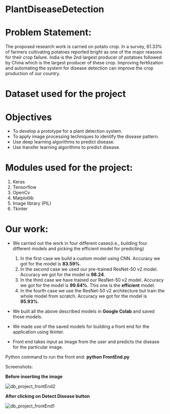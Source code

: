 # PlantDiseaseDetection

# Problem Statement:

The proposed research work is carried on potato crop. In a survey, 61.33% of farmers cultivating potatoes reported bright as one of the major reasons for their crop failure. India is the 2nd largest producer of potatoes followed by China which is the largest producer of these crop. Improving fertilization and automating the system for disease detection can improve the crop production of our country.

# Dataset used for the project


# Objectives

 - To develop a prototype for a plant detection system.
 - To apply image processing techniques to identify the disease pattern.
 - Use deep learning algorithms to predict disease.
 - Use transfer learning algorithms to predict disease.

# Modules used for the project:
 1. Keras
 2. Tensorflow
 3. OpenCv
 4. Matplotlib
 5. Image library (PIL)
 6. Tkinter
 
# Our work:

 - We carried out the work in four different cases(i.e., building four different models and picking the efficient model for predicting)
 
     1. In the first case we build a custom model using CNN. Accuracy we got for the model is **83.59%**.
     2. In the second case we used our pre-trained ResNet-50 v2 model. Accuracy we got for the model is **98.24**.
     3. In the third case we have trained our ResNet-50 v2 model. Accuracy we got for the model is **99.64%**. This one is the **efficient** model.
     4. In the fourth case we use the ResNet-50 v2 architecture but train the whole model from scratch. Accuracy we got for the model is **95.93%**.
 
 - We built all the above described models in **Google Colab** and saved those models.
 - We made use of the saved models for building a front end for the application using tkinter.
 - Front end takes input as image from the user and predicts the disease for the particular image.
 
 Python command to run the front end: **python FrontEnd.py**
 
 Screenshots:
 
 **Before inserting the image**
 
 ![db_project_frontEnd2](https://user-images.githubusercontent.com/53054775/204454408-24434fe5-50db-4c84-a853-0939999ff3f1.png)
 
 **After clicking on Detect Disease button**
 
 ![db_project_frontEnd1](https://user-images.githubusercontent.com/53054775/204454687-8df6c838-bb9f-403a-bd60-957df90aa809.png)

 

